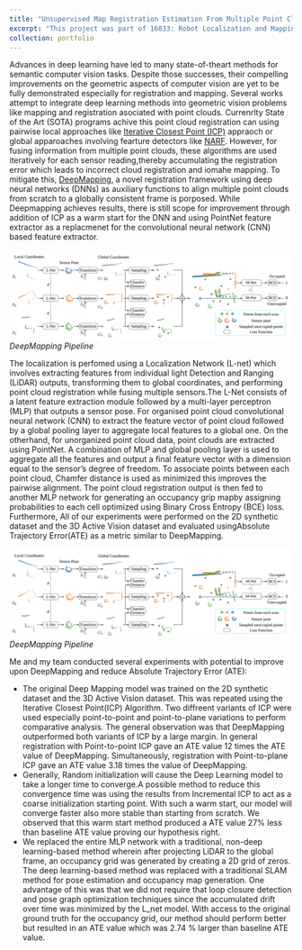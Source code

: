 ```yaml
---
title: "Unsupervised Map Registration Estimation From Multiple Point Clouds"
excerpt: "This project was part of 16833: Robot Localization and Mapping<br/><img src='/images/architecture.png'>"
collection: portfolio
---
```


Advances in deep learning have led to many state-of-theart methods for semantic computer vision tasks. Despite those successes, their compelling improvements on the geometric aspects of computer vision are yet to be fully demonstrated especially for registration and mapping. Several works attempt to integrate deep learning methods into geometric vision problems like mapping and registration asociated with point clouds. Currenrlty State of the Art (SOTA) programs achive this point cloud registration can using pairwise local approaches like [Iterative Closest Point (ICP)](https://cs.gmu.edu/~kosecka/cs685/cs685-icp.pdf) appraoch or global apparoaches involving fearture detectors like [NARF](http://ais.informatik.uni-freiburg.de/publications/papers/steder10irosws.pdf). However, for fusing information from multiple point clouds, these algorithms are used iteratively for each sensor reading,thereby accumulating the registration error which leads to incorrect cloud registration and iomahe mapping. To mitigate this, [DeepMapping](https://github.com/ai4ce/DeepMapping/tree/master/script), a novel registration framework using deep neural networks (DNNs) as auxiliary functions to align multiple point clouds from scratch to a globally consistent frame is porposed. While Deepmapping achieves  results, there is still scope for improvement through addition of ICP as a warm start for the DNN and using PointNet feature extractor as a replacmenet for the convolutional neural network (CNN) based feature extractor.

![](/images/architecture.png)
*DeepMapping Pipeline*

The localization is perfomed using a Localization Network (L-net) which involves extracting features from individual light Detection and Ranging (LiDAR) outputs, transforming them to global coordinates, and performing point cloud registration while fusing multiple sensors.The L-Net consists of a latent feature extraction module followed by a multi-layer perceptron (MLP) that outputs a sensor pose. For organised point cloud convolutional neural network (CNN) to extract
the feature vector of point cloud followed by a global pooling layer to aggregate local features to a global one. On the otherhand, for unorganized point cloud data, point clouds are extracted using PointNet. A combination of MLP and global pooling layer is used to aggregate all the features and output a final feature vector with a dimension equal to the sensor’s degree of freedom. To associate points between each point cloud, Chamfer distance is used as minimized this improves the pairwise alignment. The point cloud registration output is then fed to another MLP network for generating an occupancy grip mapby assigning probabilities to each cell optimized using Binary Cross Entropy (BCE) loss. Furthermore, All of our experiments were performed on the 2D synthetic dataset and the 3D Active Vision dataset  and evaluated usingAbsolute Trajectory Error(ATE) as a metric similar to DeepMapping. 

![](/images/architecture.png)
*DeepMapping Pipeline*

Me and my team conducted several experiments with potential to improve upon DeepMapping and reduce Absolute Trajectory Error (ATE): 

* The original Deep Mapping model was trained on the 2D synthetic dataset and the 3D Active Vision dataset. This was repeated using the Iterative Closest Point(ICP) Algorithm. Two diffreent variants of ICP were used especially point-to-point and point-to-plane variations to perform comparative analysis. The general observation was that DeepMapping outperformed both variants of ICP by a large margin. In general registration with Point-to-point ICP gave an ATE value 12 times the ATE value of DeepMapping. Simultaneously, registration with Point-to-plane ICP gave an ATE value 3.18 times the value of DeepMapping. 
* Generally, Random initialization will cause the Deep Learning model to take a longer time to converge.A possible method to reduce this convergence time was using the results from Incremental ICP to act as a coarse initialization starting point. With such a warm start, our model will converge faster also more stable than starting from scratch. We observed that this warm start method produced a ATE value 27% less than baseline ATE value proving our hypothesis right.
* We replaced the entire MLP network with a traditional, non-deep learning-based method wherein after projecting LiDAR to the global frame, an occupancy grid was generated by creating a 2D grid of zeros. The deep learning-based method was replaced with a traditional SLAM method for pose estimation and occupancy map
generation. One advantage of this was that we did not require that loop closure detection and pose graph optimization techniques since the accumulated drift over time was minimized by the L_net model. With access to the original ground truth for the occupancy grid, our method should perform better but resulted in an ATE value which was 2.74 % larger than baseline ATE value.




